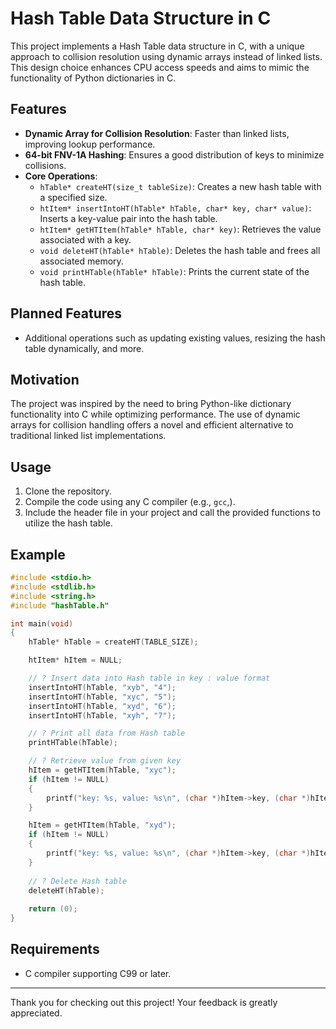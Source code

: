 # Hash Table Data Structure in C

This project implements a Hash Table data structure in C, with a unique approach to collision resolution using dynamic arrays instead of linked lists. This design choice enhances CPU access speeds and aims to mimic the functionality of Python dictionaries in C.

## Features

- **Dynamic Array for Collision Resolution**: Faster than linked lists, improving lookup performance.
- **64-bit FNV-1A Hashing**: Ensures a good distribution of keys to minimize collisions.
- **Core Operations**:
  - `hTable* createHT(size_t tableSize)`: Creates a new hash table with a specified size.
  - `htItem* insertIntoHT(hTable* hTable, char* key, char* value)`: Inserts a key-value pair into the hash table.
  - `htItem* getHTItem(hTable* hTable, char* key)`: Retrieves the value associated with a key.
  - `void deleteHT(hTable* hTable)`: Deletes the hash table and frees all associated memory.
  - `void printHTable(hTable* hTable)`: Prints the current state of the hash table.

## Planned Features

- Additional operations such as updating existing values, resizing the hash table dynamically, and more.

## Motivation

The project was inspired by the need to bring Python-like dictionary functionality into C while optimizing performance. The use of dynamic arrays for collision handling offers a novel and efficient alternative to traditional linked list implementations.

## Usage

1. Clone the repository.
2. Compile the code using any C compiler (e.g., `gcc`,).
3. Include the header file in your project and call the provided functions to utilize the hash table.

## Example

```c
#include <stdio.h>
#include <stdlib.h>
#include <string.h>
#include "hashTable.h"

int main(void)
{
    hTable* hTable = createHT(TABLE_SIZE);

    htItem* hItem = NULL;

    // ? Insert data into Hash table in key : value format
    insertIntoHT(hTable, "xyb", "4");
    insertIntoHT(hTable, "xyc", "5");
    insertIntoHT(hTable, "xyd", "6");
    insertIntoHT(hTable, "xyh", "7");

    // ? Print all data from Hash table
    printHTable(hTable);

    // ? Retrieve value from given key
    hItem = getHTItem(hTable, "xyc");
    if (hItem != NULL)
    {
        printf("key: %s, value: %s\n", (char *)hItem->key, (char *)hItem->value);
    }

    hItem = getHTItem(hTable, "xyd");
    if (hItem != NULL)
    {
        printf("key: %s, value: %s\n", (char *)hItem->key, (char *)hItem->value);
    }
    
    // ? Delete Hash table
    deleteHT(hTable);
    
    return (0);
}

```

## Requirements

- C compiler supporting C99 or later.

---

Thank you for checking out this project! Your feedback is greatly appreciated.
